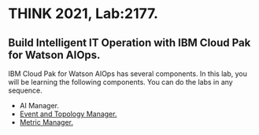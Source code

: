 # THINK 2021, Lab:2177.

## Build Intelligent IT Operation with IBM Cloud Pak for Watson AIOps.

IBM Cloud Pak for Watson AIOps has several components. In this lab, you will be learning the following components. You can do the labs in any sequence.

- AI Manager.
- [Event and Topology Manager.](./event-and-topology-manager)
- [Metric Manager.](./mm/)

